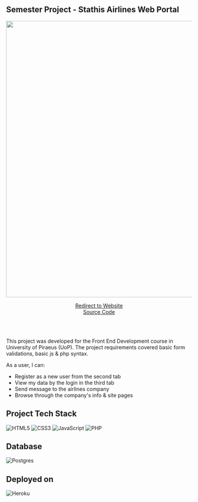 ## Semester Project - Stathis Airlines Web Portal

<div align="center">
  <img src="https://user-images.githubusercontent.com/64270931/182029642-ec3f1104-3ea3-4dea-9157-97e8ee43a4b1.png" width="750" />

  [Redirect to Website](https://unipi-airlines-app.herokuapp.com/index.php) <br>
  [Source Code](https://github.com/skaradimitriou/unipi-airlines-portal)
</div>

<br><br>

This project was developed for the Front End Development course in University of Piraeus (UoP). The project requirements covered basic form validations, basic js & php syntax.

As a user, I can:

- Register as a new user from the second tab
- View my data by the login in the third tab
- Send message to the airlines company
- Browse through the company's info & site pages

## Project Tech Stack

![HTML5](https://img.shields.io/badge/html5-%23E34F26.svg?style=for-the-badge&logo=html5&logoColor=white) 
![CSS3](https://img.shields.io/badge/css3-%231572B6.svg?style=for-the-badge&logo=css3&logoColor=white) 
![JavaScript](https://img.shields.io/badge/javascript-%23323330.svg?style=for-the-badge&logo=javascript&logoColor=%23F7DF1E)
![PHP](https://img.shields.io/badge/PHP-777BB4?style=for-the-badge&logo=php&logoColor=white)

## Database

![Postgres](https://img.shields.io/badge/postgres-%23316192.svg?style=for-the-badge&logo=postgresql&logoColor=white) 

## Deployed on

![Heroku](https://img.shields.io/badge/Heroku-430098?style=for-the-badge&logo=heroku&logoColor=white)
